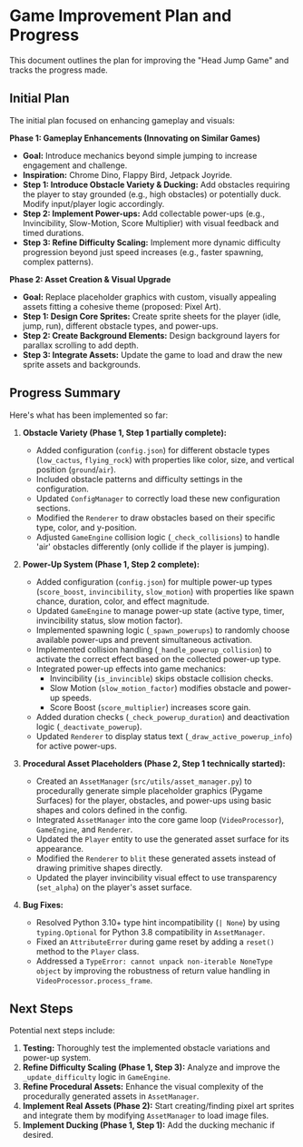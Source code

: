 # Game Improvement Plan and Progress

This document outlines the plan for improving the "Head Jump Game" and tracks the progress made.

## Initial Plan

The initial plan focused on enhancing gameplay and visuals:

**Phase 1: Gameplay Enhancements (Innovating on Similar Games)**
*   **Goal:** Introduce mechanics beyond simple jumping to increase engagement and challenge.
*   **Inspiration:** Chrome Dino, Flappy Bird, Jetpack Joyride.
*   **Step 1: Introduce Obstacle Variety & Ducking:** Add obstacles requiring the player to stay grounded (e.g., high obstacles) or potentially duck. Modify input/player logic accordingly.
*   **Step 2: Implement Power-ups:** Add collectable power-ups (e.g., Invincibility, Slow-Motion, Score Multiplier) with visual feedback and timed durations.
*   **Step 3: Refine Difficulty Scaling:** Implement more dynamic difficulty progression beyond just speed increases (e.g., faster spawning, complex patterns).

**Phase 2: Asset Creation & Visual Upgrade**
*   **Goal:** Replace placeholder graphics with custom, visually appealing assets fitting a cohesive theme (proposed: Pixel Art).
*   **Step 1: Design Core Sprites:** Create sprite sheets for the player (idle, jump, run), different obstacle types, and power-ups.
*   **Step 2: Create Background Elements:** Design background layers for parallax scrolling to add depth.
*   **Step 3: Integrate Assets:** Update the game to load and draw the new sprite assets and backgrounds.

## Progress Summary

Here's what has been implemented so far:

1.  **Obstacle Variety (Phase 1, Step 1 partially complete):**
    *   Added configuration (`config.json`) for different obstacle types (`low_cactus`, `flying_rock`) with properties like color, size, and vertical position (`ground`/`air`).
    *   Included obstacle patterns and difficulty settings in the configuration.
    *   Updated `ConfigManager` to correctly load these new configuration sections.
    *   Modified the `Renderer` to draw obstacles based on their specific type, color, and y-position.
    *   Adjusted `GameEngine` collision logic (`_check_collisions`) to handle 'air' obstacles differently (only collide if the player is jumping).

2.  **Power-Up System (Phase 1, Step 2 complete):**
    *   Added configuration (`config.json`) for multiple power-up types (`score_boost`, `invincibility`, `slow_motion`) with properties like spawn chance, duration, color, and effect magnitude.
    *   Updated `GameEngine` to manage power-up state (active type, timer, invincibility status, slow motion factor).
    *   Implemented spawning logic (`_spawn_powerups`) to randomly choose available power-ups and prevent simultaneous activation.
    *   Implemented collision handling (`_handle_powerup_collision`) to activate the correct effect based on the collected power-up type.
    *   Integrated power-up effects into game mechanics:
        *   Invincibility (`is_invincible`) skips obstacle collision checks.
        *   Slow Motion (`slow_motion_factor`) modifies obstacle and power-up speeds.
        *   Score Boost (`score_multiplier`) increases score gain.
    *   Added duration checks (`_check_powerup_duration`) and deactivation logic (`_deactivate_powerup`).
    *   Updated `Renderer` to display status text (`_draw_active_powerup_info`) for active power-ups.

3.  **Procedural Asset Placeholders (Phase 2, Step 1 technically started):**
    *   Created an `AssetManager` (`src/utils/asset_manager.py`) to procedurally generate simple placeholder graphics (Pygame Surfaces) for the player, obstacles, and power-ups using basic shapes and colors defined in the config.
    *   Integrated `AssetManager` into the core game loop (`VideoProcessor`), `GameEngine`, and `Renderer`.
    *   Updated the `Player` entity to use the generated asset surface for its appearance.
    *   Modified the `Renderer` to `blit` these generated assets instead of drawing primitive shapes directly.
    *   Updated the player invincibility visual effect to use transparency (`set_alpha`) on the player's asset surface.

4.  **Bug Fixes:**
    *   Resolved Python 3.10+ type hint incompatibility (`| None`) by using `typing.Optional` for Python 3.8 compatibility in `AssetManager`.
    *   Fixed an `AttributeError` during game reset by adding a `reset()` method to the `Player` class.
    *   Addressed a `TypeError: cannot unpack non-iterable NoneType object` by improving the robustness of return value handling in `VideoProcessor.process_frame`.

## Next Steps

Potential next steps include:

1.  **Testing:** Thoroughly test the implemented obstacle variations and power-up system.
2.  **Refine Difficulty Scaling (Phase 1, Step 3):** Analyze and improve the `_update_difficulty` logic in `GameEngine`.
3.  **Refine Procedural Assets:** Enhance the visual complexity of the procedurally generated assets in `AssetManager`.
4.  **Implement Real Assets (Phase 2):** Start creating/finding pixel art sprites and integrate them by modifying `AssetManager` to load image files.
5.  **Implement Ducking (Phase 1, Step 1):** Add the ducking mechanic if desired.

